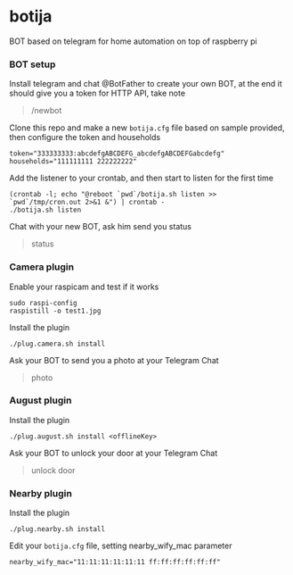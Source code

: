 # botija
BOT based on telegram for home automation on top of raspberry pi

### BOT setup

Install telegram and chat @BotFather to create your own BOT, at the end it should give you a token for HTTP API, take note
>/newbot

Clone this repo and make a new `botija.cfg` file based on sample provided, then configure the token and households
```shell
token="333333333:abcdefgABCDEFG_abcdefgABCDEFGabcdefg"
households="111111111 222222222"
```

Add the listener to your crontab, and then start to listen for the first time
```shell
(crontab -l; echo "@reboot `pwd`/botija.sh listen >> `pwd`/tmp/cron.out 2>&1 &") | crontab -
./botija.sh listen
```

Chat with your new BOT, ask him send you status
>status

### Camera plugin

Enable your raspicam and test if it works
```shell
sudo raspi-config
raspistill -o test1.jpg
```

Install the plugin
```shell
./plug.camera.sh install
```

Ask your BOT to send you a photo at your Telegram Chat
>photo    

### August plugin

Install the plugin
```shell
./plug.august.sh install <offlineKey>
```

Ask your BOT to unlock your door at your Telegram Chat
>unlock door    

### Nearby plugin

Install the plugin
```shell
./plug.nearby.sh install 
```

Edit your `botija.cfg` file, setting nearby_wify_mac parameter
```shell
nearby_wify_mac="11:11:11:11:11:11 ff:ff:ff:ff:ff:ff"
```